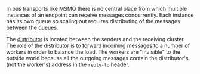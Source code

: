 
In bus transports like MSMQ there is no central place from which multiple instances of an endpoint can receive messages concurrently. Each instance has its own queue so scaling out requires distributing of the messages between the queues. 

The [distributor](/transports/msmq/distributor/) is located between the senders and the receiving cluster. The role of the distributor is to forward incoming messages to a number of workers in order to balance the load. The workers are "invisible" to the outside world because all the outgoing messages contain the distributor's (not the worker's) address in the `reply-to` header.
